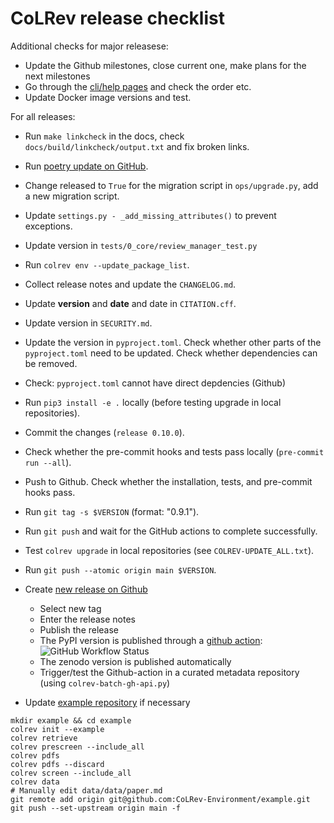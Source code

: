 # CoLRev release checklist

Additional checks for major releasese:

- Update the Github milestones, close current one, make plans for the next milestones
- Go through the [cli/help pages](https://colrev.readthedocs.io/en/latest/manual/cli.html) and check the order etc.
- Update Docker image versions and test.

For all releases:

- Run `make linkcheck` in the docs, check `docs/build/linkcheck/output.txt` and fix broken links.
- Run [poetry update on GitHub](https://github.com/CoLRev-Environment/colrev/actions/workflows/poetry_update.yml).
- Change released to `True` for the migration script in `ops/upgrade.py`, add a new migration script.
- Update `settings.py - _add_missing_attributes()` to prevent exceptions.
- Update version in `tests/0_core/review_manager_test.py`
- Run `colrev env --update_package_list`.
- Collect release notes and update the `CHANGELOG.md`.
- Update **version** and **date**  and date in `CITATION.cff`.
- Update version in `SECURITY.md`.
- Update the version in `pyproject.toml`. Check whether other parts of the `pyproject.toml` need to be updated. Check whether dependencies can be removed.
- Check: `pyproject.toml` cannot have direct depdencies (Github)
- Run `pip3 install -e .` locally (before testing upgrade in local repositories).
- Commit the changes (`release 0.10.0`).
- Check whether the pre-commit hooks and tests pass locally (``pre-commit run --all``).
- Push to Github. Check whether the installation, tests, and pre-commit hooks pass.
- Run `git tag -s $VERSION` (format: "0.9.1").
- Run `git push` and wait for the GitHub actions to complete successfully.
- Test `colrev upgrade` in local repositories (see `COLREV-UPDATE_ALL.txt`).
- Run `git push --atomic origin main $VERSION`.

- Create [new release on Github](https://github.com/CoLRev-Environment/colrev/releases/new)
    - Select new tag
    - Enter the release notes
    - Publish the release
    - The PyPI version is published through a [github action](https://github.com/CoLRev-Environment/colrev/actions/workflows/publish.yml):  ![GitHub Workflow Status](https://img.shields.io/github/actions/workflow/status/CoLRev-Ecosystem/colrev/publish.yml)
    - The zenodo version is published automatically
    - Trigger/test the Github-action in a curated metadata repository (using ``colrev-batch-gh-api.py``)

- Update [example repository](https://github.com/CoLRev-Environment/example) if necessary

```
mkdir example && cd example
colrev init --example
colrev retrieve
colrev prescreen --include_all
colrev pdfs
colrev pdfs --discard
colrev screen --include_all
colrev data
# Manually edit data/data/paper.md
git remote add origin git@github.com:CoLRev-Environment/example.git
git push --set-upstream origin main -f
```
